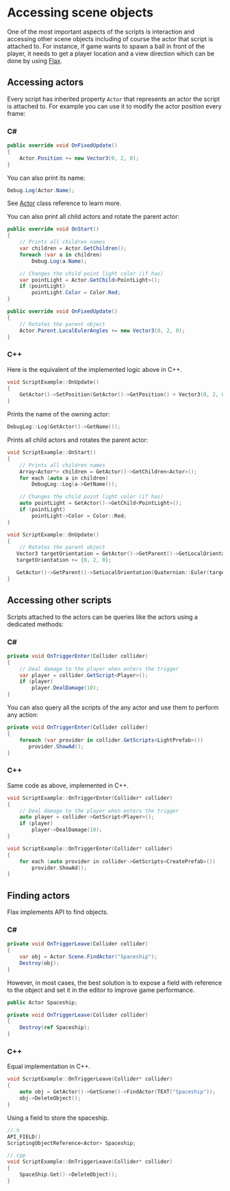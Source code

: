 # Accessing scene objects

One of the most important aspects of the scripts is interaction and accessing other scene objects including of course the actor that script is attached to. For instance, if game wants to spawn a ball in front of the player, it needs to get a player location and a view direction which can be done by using [Flax](https://github.com/FlaxEngine/FlaxEngine).

## Accessing actors

Every script has inherited property `Actor` that represents an actor the script is attached to. For example you can use it to modify the actor position every frame:

### C#

```cs
public override void OnFixedUpdate()
{
	Actor.Position += new Vector3(0, 2, 0);
}
```

You can also print its name:

```cs
Debug.Log(Actor.Name);
```

See [Actor](https://docs.flaxengine.com/api/FlaxEngine.Actor.html) class reference to learn more.

You can also print all child actors and rotate the parent actor:

```cs
public override void OnStart()
{
    // Prints all children names
    var children = Actor.GetChildren();
    foreach (var a in children)
        Debug.Log(a.Name);

    // Changes the child point light color (if has)
    var pointLight = Actor.GetChild<PointLight>();
    if (pointLight)
        pointLight.Color = Color.Red;
}

public override void OnFixedUpdate()
{
    // Rotates the parent object
    Actor.Parent.LocalEulerAngles += new Vector3(0, 2, 0);
}
```

### C++

Here is the equivalent of the implemented logic above in C++.

```cpp
void ScriptExample::OnUpdate()
{
    GetActor()->SetPosition(GetActor()->GetPosition() + Vector3(0, 2, 0));
}
```

Prints the name of the owning actor:
```cpp
DebugLog::Log(GetActor()->GetName());
```

Prints all child actors and rotates the parent actor:
```cpp
void ScriptExample::OnStart()
{
    // Prints all children names
    Array<Actor*> children = GetActor()->GetChildren<Actor>();
    for each (auto a in children)
        DebugLog::Log(a->GetName());

    // Changes the child point light color (if has)
    auto pointLight = GetActor()->GetChild<PointLight>();
    if (pointLight)
        pointLight->Color = Color::Red;
}

void ScriptExample::OnUpdate()
{
    // Rotates the parent object
   Vector3 targetOrientation = GetActor()->GetParent()->GetLocalOrientation().GetEuler();
   targetOrientation += {0, 2, 0};

   GetActor()->GetParent()->SetLocalOrientation(Quaternion::Euler(targetOrientation));
}
```
## Accessing other scripts

Scripts attached to the actors can be queries like the actors using a dedicated methods:

### C#

```cs
private void OnTriggerEnter(Collider collider)
{
    // Deal damage to the player when enters the trigger
    var player = collider.GetScript<Player>();
    if (player)
        player.DealDamage(10);
}
```

You can also query all the scripts of the any actor and use them to perform any action:

```cs
private void OnTriggerEnter(Collider collider)
{
    foreach (var provider in collider.GetScripts<LightPrefab>())
       provider.ShowAd();
}
```

### C++

Same code as above, implemented in C++.

```cpp
void ScriptExample::OnTriggerEnter(Collider* collider)
{
    // Deal damage to the player when enters the trigger
    auto player = collider->GetScript<Player>();
    if (player)
        player->DealDamage(10);
}
```

```cpp
void ScriptExample::OnTriggerEnter(Collider* collider)
{
    for each (auto provider in collider->GetScripts<CreatePrefab>())
        provider.ShowAd();
}
```

## Finding actors

Flax implements API to find objects.

### C#

```cs
private void OnTriggerLeave(Collider collider)
{
    var obj = Actor.Scene.FindActor("Spaceship");
    Destroy(obj);
}
```

However, in most cases, the best solution is to expose a field with reference to the object and set it in the editor to improve game performance.

```cs
public Actor Spaceship;

private void OnTriggerLeave(Collider collider)
{
    Destroy(ref Spaceship);
}
```

### C++

Equal implementation in C++.

```cpp
void ScriptExample::OnTriggerLeave(Collider* collider)
{
    auto obj = GetActor()->GetScene()->FindActor(TEXT("Spaceship"));
    obj->DeleteObject();
}
```

Using a field to store the spaceship.

```cpp
//.h
API_FIELD()
ScriptingObjectReference<Actor> Spaceship;

//.cpp
void ScriptExample::OnTriggerLeave(Collider* collider)
{
    SpaceShip.Get()->DeleteObject();
}
```